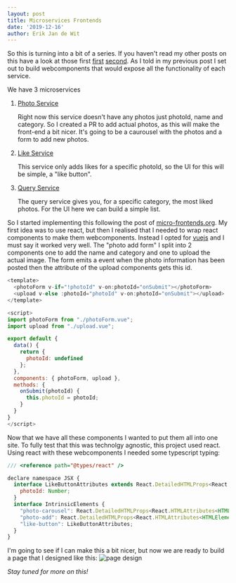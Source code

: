 ```yaml
---
layout: post
title: Microservices Frontends
date: '2019-12-16'
author: Erik Jan de Wit
---
```


So this is turning into a bit of a series.
If you haven't read my other posts on this have a look at those first [first][1] [second][2].
As I told in my previous post I set out to build webcomponents that would expose all the functionality of each service.

We have 3 microservices 
1. [Photo Service][3]

      Right now this service doesn't have any photos just photoId, name and category.
      So I created a PR to add actual photos, as this will make the front-end a bit nicer.
      It's going to be a caurousel with the photos and a form to add new photos.

1. [Like Service][4]

      This service only adds likes for a specific photoId, so the UI for this will be simple, a "like button".
  
1. [Query Service][5]

      The query service gives you, for a specific category, the most liked photos.
      For the UI here we can build a simple list.
  
So I started implementing this following the post of [micro-frontends.org][6].
My first idea was to use react, but then I realised that I needed to wrap react components to make them webcomponents.
Instead I opted for [vuejs][7] and I must say it worked very well.
The "photo add form" I split into 2 components one to add the name and category and one to upload the actual image.
The form emits a event when the photo information has been posted then the attribute of the upload components gets this id.

```js
<template>
  <photoForm v-if="!photoId" v-on:photoId="onSubmit"></photoForm>
  <upload v-else :photoId="photoId" v-on:photoId="onSubmit"></upload>
</template>

<script>
import photoForm from "./photoForm.vue";
import upload from "./upload.vue";

export default {
  data() {
    return {
      photoId: undefined
    };
  },
  components: { photoForm, upload },
  methods: {
    onSubmit(photoId) {
      this.photoId = photoId;
    }
  }
}
</script>
```

Now that we have all these components I wanted to put them all into one site.
To fully test that this was technolgy agnostic, this project used react.
Using react with these webcomponents I needed some typescript typing:

```js
/// <reference path="@types/react" />

declare namespace JSX {
  interface LikeButtonAttributes extends React.DetailedHTMLProps<React.HTMLAttributes<HTMLElement>, HTMLElement> {
    photoId: Number;
  }
  interface IntrinsicElements {
    "photo-carousel": React.DetailedHTMLProps<React.HTMLAttributes<HTMLElement>, HTMLElement>;
    "photo-add": React.DetailedHTMLProps<React.HTMLAttributes<HTMLElement>, HTMLElement>;
    "like-button": LikeButtonAttributes;
  }
}
```
I'm going to see if I can make this a bit nicer, but now we are ready to build a page that I designed like this:
![page design](https://lh3.googleusercontent.com/YtzP_-UZx7N9ksPFIuHDxaoBRaB1_fqFWaVkpn4KbWYEogrO9qdCN3Y2TXe0IpiVQfh7UTVWdPuLu1q9YB5YUrrWpBXMBu59uXzEBokfd2laF6QBCI9fV4XEKEv1Ljh6QfOaKVXk7ck0fLq0ngpOEUWCBkM74JLV6SRhKDcKyfu4Or1vBPoe5qdemM2dQHZaZHjSlDCJfmrQ3TzDnnLr2y8sddsn16KTM9iVoi68ou0uMbtv1Rd8sIVArhk68hdBZ6qRmS-LnFcZJK89L6-AoG8_qxeCEmo4zOosBgYG48wnQ1iuVNv2HHU_568Iaj_fzq--JhAssmpTbXYfdemDUo_2qgUTuXlbIHjFaF2sanr4rNYdXOZzkY3973JDb2v0lktKlQ_gc41QfEBYEK41uMlbC_kT5J3n9kv9kmG3LYv9rQ_JY_dkiprZ2OyHyBKJ7v_-QnlJEZTqzGWaVxAAxu7-PvX4PLU6OcRy8sVjLhOwMvinQge0-ktK3YsvnLLAPw4eEKE7xLyoE8l4VwtL-BeLHR8F5jeI9lYTHcVE-fmODkDQTeVOW--q4dhtMuaGMk2IZHE6u2q8ei78b3YS9Z5-Ge6EPoCb2riSePL_k5yltm3OsgaUt5pooPDNXKyY7I8M8saOJ0Gg3nhzH69a9HUDtcWyK5xqDXhfVB-L8rilcyzjmdhdZZD_IVEG8G8_Kjt8BqOnnJxmrSZohexH8hcACiQynIlpTE3lw3BPbQzs8wc=w1151-h791-no)

*Stay tuned for more on this!*

[1]: /2019/01/07/microservices-frontend.html
[2]: /2019/11/12/microservices-frontend.html
[3]: https://github.com/noseka1/photo-gallery-photo
[4]: https://github.com/noseka1/photo-gallery-like
[5]: https://github.com/noseka1/photo-gallery-query
[6]: https://micro-frontends.org/
[7]: https://vuejs.org/
